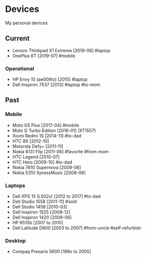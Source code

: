 # Devices

My personal devices

## Current

- Lenovo Thinkpad X1 Extreme [2019-06] #laptop
- OnePlus 6T [2019-07] #mobile

### Operational

- HP Envy 15 (ae009tx) [2015] #laptop
- Dell Inspiron 7537 [2013] #laptop #to-mom

## Past

### Mobile

- Moto G5 Plus [2017-04] #mobile
- Moto G Turbo Edition [2016-01] (XT1557)
- Xiomi Redmi 1S [2014-11] #to-dad
- HTC 8X [2012-10]
- Motorola Defy+ [2011-11]
- Nokia 6131 Flip [2011-06] #favorite #from-mom
- HTC Legend [2010-07]
- HTC Hero [2009-10] #to-dad
- Nokia 7610 Supernova [2009-06]
- Nokia 5310 XpressMusic [2008-08]

### Laptops

- Dell XPS 15 (L502x) [2012 to 2017] #to-dad
- Dell Studio 1558 [2011-11] #sold
- Dell Studio 1458 [2010-03]
- Dell Inspiron 1525 [2008-12]
- Dell Inspiron 1420 [2008-06]
- HP 6515b [2007 to 2010]
- Dell Latitude D600 [2003 to 2007] #from-uncle #self-refurbish

### Desktop

- Compaq Presario 5600 [199x to 2005]